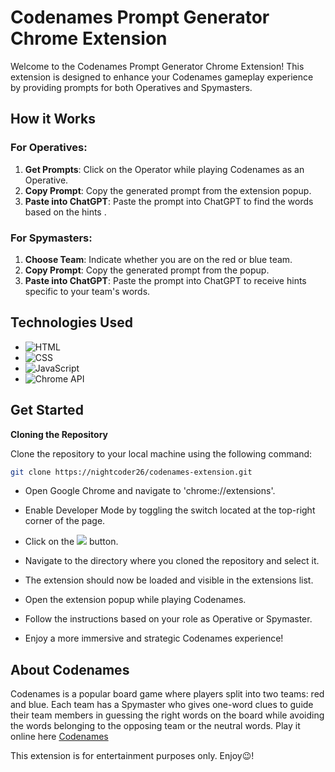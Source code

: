 # Codenames Prompt Generator Chrome Extension


Welcome to the Codenames Prompt Generator Chrome Extension! This extension is designed to enhance your Codenames gameplay experience by providing prompts for both Operatives and Spymasters.

## How it Works

### For Operatives:
1. **Get Prompts**: Click on the Operator while playing Codenames as an Operative.
2. **Copy Prompt**: Copy the generated prompt from the extension popup.
3. **Paste into ChatGPT**: Paste the prompt into ChatGPT to find the words based on the hints .

### For Spymasters:
1. **Choose Team**: Indicate whether you are on the red or blue team.
2. **Copy Prompt**: Copy the generated prompt from the popup.
3. **Paste into ChatGPT**: Paste the prompt into ChatGPT to receive hints specific to your team's words.

## Technologies Used

- ![HTML](https://img.shields.io/badge/-HTML-orange)
-  ![CSS](https://img.shields.io/badge/-CSS-blue)
-  ![JavaScript](https://img.shields.io/badge/-JavaScript-yellow)
-  ![Chrome API](https://img.shields.io/badge/-Chrome_API-gray)


## Get Started

**Cloning the Repository** 

Clone the repository to your local machine using the following command:

```bash
git clone https://nightcoder26/codenames-extension.git
```

- Open Google Chrome and navigate to 'chrome://extensions'.

- Enable Developer Mode by toggling the switch located at the top-right corner of the page.

- Click on the ![](https://img.shields.io/badge/Load%20Unpacked-6B6B6B)
 button.

- Navigate to the directory where you cloned the repository and select it.

- The extension should now be loaded and visible in the extensions list.

- Open the extension popup while playing Codenames. 

- Follow the instructions based on your role as Operative or Spymaster.

- Enjoy a more immersive and strategic Codenames experience!


## About Codenames

Codenames is a popular board game where players split into two teams: red and blue. Each team has a Spymaster who gives one-word clues to guide their team members in guessing the right words on the board while avoiding the words belonging to the opposing team or the neutral words.
Play it online here [Codenames](https://codenames.game/) 

 This extension is for entertainment purposes only. Enjoy😉!
